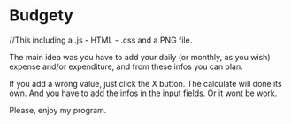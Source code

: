 # Budgety

//This including a .js - HTML - .css and a PNG file.

The main idea was you have to add your daily (or monthly, as you wish) expense and/or expenditure, and from these infos you can plan.

If you add a wrong value, just click the X button. The calculate will done its own.
And you have to add the infos in the input fields. Or it wont be work.

Please, enjoy my program.
